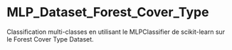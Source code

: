 # MLP_Dataset_Forest_Cover_Type
Classification multi-classes en utilisant le MLPClassifier de scikit-learn sur le Forest Cover Type Dataset.
